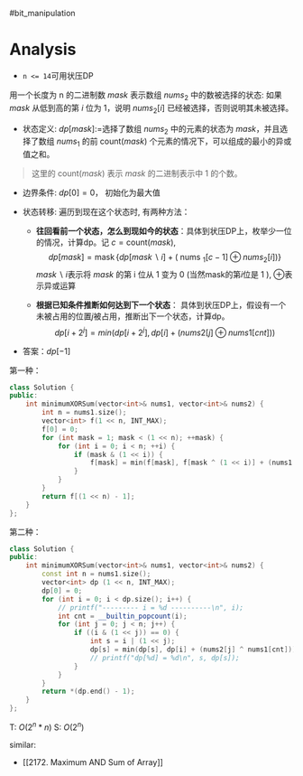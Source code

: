 #bit_manipulation 

# Analysis
- `n <= 14`可用状压DP

用一个长度为 n 的二进制数 $\textit{mask}$ 表示数组 $\textit{nums}_2$ 中的数被选择的状态: 如果 $\textit{mask}$ 从低到高的第 $i$ 位为 $1$，说明 $\textit{nums}_2[i]$ 已经被选择，否则说明其未被选择。

- 状态定义: $dp[mask] :=$选择了数组 $\textit{nums}_2$ 中的元素的状态为 $\textit{mask}$，并且选择了数组 $\textit{nums}_1$ 的前 $\text{count}(\textit{mask})$ 个元素的情况下，可以组成的最小的异或值之和。
> 这里的 $\text{count}(\textit{mask})$ 表示 $\textit{mask}$ 的二进制表示中 1 的个数。

- 边界条件: $dp[0] = 0$， 初始化为最大值

- 状态转移: 遍历到现在这个状态时, 有两种方法：
	- **往回看前一个状态，怎么到现如今的状态**：具体到状压DP上，枚举少一位的情况，计算dp。记 $c = \text{count}(\textit{mask})$, $$ \left.dp[m a s k]=\operatorname{mask} \{ dp [mask \backslash i]+\left(\text { nums }_{1}[c-1] \oplus n u m s_{2}[i]\right)\right\} $$ $mask \backslash i$表示将 $\textit{mask}$ 的第 i 位从 1 变为 0 (当然mask的第$i$位是 1 ), $\oplus$表示异或运算
	
	- **根据已知条件推断如何达到下一个状态**： 具体到状压DP上，假设有一个未被占用的位置$j$被占用，推断出下一个状态，计算dp。$$dp[i+2^j]=min(dp[i+2^j], dp[i]+(nums2[j] \oplus nums1[cnt]))$$

- 答案：$dp[-1]$

第一种：
```cpp
class Solution {
public:
    int minimumXORSum(vector<int>& nums1, vector<int>& nums2) {
        int n = nums1.size();
        vector<int> f(1 << n, INT_MAX);
        f[0] = 0;
        for (int mask = 1; mask < (1 << n); ++mask) {
            for (int i = 0; i < n; ++i) {
                if (mask & (1 << i)) {
                    f[mask] = min(f[mask], f[mask ^ (1 << i)] + (nums1[__builtin_popcount(mask) - 1] ^ nums2[i]));
                }
            }
        }
        return f[(1 << n) - 1];
    }
};
```

第二种：
```cpp
class Solution {
public:
    int minimumXORSum(vector<int>& nums1, vector<int>& nums2) {
        const int n = nums1.size();
        vector<int> dp (1 << n, INT_MAX);
        dp[0] = 0;
        for (int i = 0; i < dp.size(); i++) {
            // printf("--------- i = %d ----------\n", i);
            int cnt = __builtin_popcount(i);
            for (int j = 0; j < n; j++) {
                if ((i & (1 << j)) == 0) {
                    int s = i | (1 << j);
                    dp[s] = min(dp[s], dp[i] + (nums2[j] ^ nums1[cnt]));
                    // printf("dp[%d] = %d\n", s, dp[s]);
                }
            }
        }
        return *(dp.end() - 1);
    }
};
```

T: $O(2^n*n)$
S: $O(2^n)$

similar:
- [[2172. Maximum AND Sum of Array]]